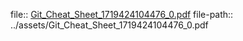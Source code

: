 file:: [Git_Cheat_Sheet_1719424104476_0.pdf](../assets/Git_Cheat_Sheet_1719424104476_0.pdf)
file-path:: ../assets/Git_Cheat_Sheet_1719424104476_0.pdf

